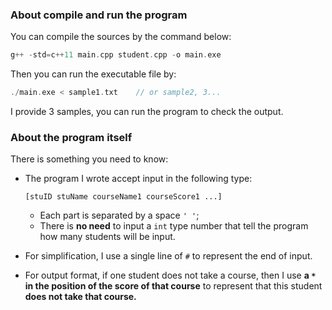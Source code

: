 ### About compile and run the program

You can compile the sources by the command below:

```c++
g++ -std=c++11 main.cpp student.cpp -o main.exe
```

Then you can run the executable file by:

```c++
./main.exe < sample1.txt	// or sample2, 3...
```

 I provide 3 samples, you can run the program to check the output.



### About the program itself

There is something you need to know:

+ The program I wrote accept input in the following type:

  ```
  [stuID stuName courseName1 courseScore1 ...]
  ```

  + Each part is separated by a space `' '`;
  + There is **no need** to input a `int` type number that tell the program how many students will be input.

+ For simplification, I use a single line of `#` to represent the end of input.

+ For output format, if one student does not take a course, then I use **a `*` in the position of the score of that course** to represent that this student **does not take that course.**


